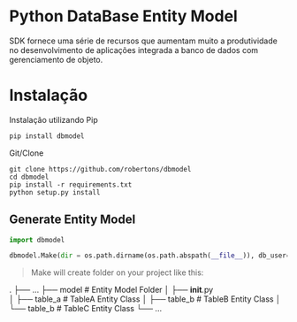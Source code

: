 
# Python DataBase Entity Model

SDK fornece uma série de recursos que aumentam muito a produtividade no desenvolvimento de aplicações integrada a banco de dados com gerenciamento de objeto.

# Instalação
Instalação utilizando Pip
```bash
pip install dbmodel
```
Git/Clone
```
git clone https://github.com/robertons/dbmodel
cd dbmodel
pip install -r requirements.txt
python setup.py install
```

## Generate Entity Model

```python
import dbmodel

dbmodel.Make(dir = os.path.dirname(os.path.abspath(__file__)), db_user="user", db_password="pass", db_host="host", db_port=3306, db_database="dbname")

```

> Make will create folder on your project like this:
>
.
├── ...
├── model                    # Entity Model Folder
│   ├── __init__.py          
│   ├── table_a              # TableA Entity Class
│   ├── table_b              # TableB Entity Class
│   └── table_b              # TableC Entity Class
└── ...
>
